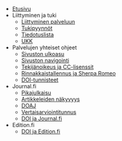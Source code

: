 <!-- docs/_sidebar.md -->

- [Etusivu](/ "TSV:n avoimen julkaisemisen palveluiden ohjeet")
- Liittyminen ja tuki
    - [Liittyminen palveluun](yleiset/liittyminen.md)
    - [Tukipyynnöt](yleiset/tukipyynnot.md)
    - [Tiedotuslista](yleiset/tiedotuslista.md)
    - [UKK](https://tuki.tsv.fi/kb/faq.php?cid=1)
- Palvelujen yhteiset ohjeet
    - [Sivuston ulkoasu](yleiset/ulkoasu.md)
    - [Sivuston navigointi](yleiset/navigointi.md)
    - [Tekijänoikeus ja CC-lisenssit](yleiset/tekijanoikeus-ja-lisenssit.md)
    - [Rinnakkaistallennus ja Sherpa Romeo](yleiset/rinnakkaistallennus.md)
    - [DOI-tunnisteet](yleiset/doi.md)
- Journal.fi
    - [Pikajulkaisu](journal-fi/pikajulkaisu.md)
    - [Artikkeleiden näkyvyys](journal-fi/artikkeleiden-nakyvyys.md)
    - [DOAJ](journal-fi/doaj.md)
    - [Vertaisarviointitunnus](journal-fi/vertaisarviointitunnus.md)
    - [DOI ja Journal.fi](journal-fi/doi.md)
- Edition.fi
    - [DOI ja Edition.fi](edition-fi/doi.md)
